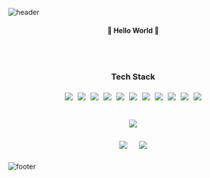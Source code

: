![header](https://capsule-render.vercel.app/api?type=waving&color=gradient&height=300&section=header&text=zuzihe&fontAlignY=40&fontSize=100&desc=(◍ᐡ₃ᐡ◍)&descAlignY=65&animation=twinkling)

<div align="center">
  <h4>👻 Hello World 👻</h4>

  <br /><br />
  <h3>Tech Stack</h3>
  <div class="stack" style="display: flex; flex-wrap: wrap; justify-content: center;">
    <img src="https://img.shields.io/badge/Android-3DDC84?style=for-the-badge&logo=Android&logoColor=white" style="margin: 5px;">
    <img src="https://img.shields.io/badge/C-A8B9CC?style=for-the-badge&logo=C&logoColor=white" style="margin: 5px;"> 
    <img src="https://img.shields.io/badge/Java-007396?style=for-the-badge&logo=Java&logoColor=white" style="margin: 5px;">
    <img src="https://img.shields.io/badge/Firebase-FFCA28?style=for-the-badge&logo=Firebase&logoColor=white" style="margin: 5px;">
    <img src="https://img.shields.io/badge/MySQL-4479A1?style=for-the-badge&logo=MySQL&logoColor=white" style="margin: 5px;"><br>
    <img src="https://img.shields.io/badge/Kotlin-7F52B2?style=for-the-badge&logo=Kotlin&logoColor=white" style="margin: 5px;">
    <img src="https://img.shields.io/badge/HTML5-E34F26?style=for-the-badge&logo=HTML5&logoColor=white" style="margin: 5px;">
    <img src="https://img.shields.io/badge/Javascript-F7DF1E?style=for-the-badge&logo=Javascript&logoColor=white" style="margin: 5px;">
    <img src="https://img.shields.io/badge/Python-3776AB?style=for-the-badge&logo=Python&logoColor=white" style="margin: 5px;">
    <img src="https://img.shields.io/badge/React-61DAFB?style=for-the-badge&logo=React&logoColor=white" style="margin: 5px;">
    <img src="https://img.shields.io/badge/Figma-F24E1E?style=for-the-badge&logo=Figma&logoColor=white" style="margin: 5px;">
  </div>
  <br />

  <br />
  <a href="https://hits.seeyoufarm.com">
    <img src="https://hits.seeyoufarm.com/api/count/incr/badge.svg?url=https%3A%2F%2Fgithub.com%2FZUZ1H3&count_bg=%23BEBEBE&title_bg=%23FFFFFF&icon=baidu.svg&icon_color=%23726161&title=%C2%B7&edge_flat=false"/>
  </a>

  <br />
  <br />

  <div align="center">
    <img src="https://github-readme-stats.vercel.app/api/top-langs/?username=ZUZ1H3&layout=compact" style="margin: 10px; display: inline-block;">
    <img src="https://github-readme-stats.vercel.app/api?username=ZUZ1H3&show_icons=true" style="margin: 10px; display: inline-block;">
  </div>

</div>

![footer](https://capsule-render.vercel.app/api?section=footer&type=waving&color=auto&height=130)
